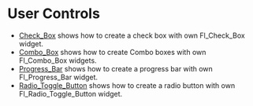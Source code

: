 # User Controls

* [Check_Box](Check_Box/README.md) shows how to create a check box with own Fl_Check_Box widget.
* [Combo_Box](Combo_Box/README.md) shows how to create Combo boxes with own Fl_Combo_Box widgets.
* [Progress_Bar](Progress_Bar/README.md) shows how to create a progress bar with own Fl_Progress_Bar widget.
* [Radio_Toggle_Button](Radio_Toggle_Button/README.md) shows how to create a radio button with own Fl_Radio_Toggle_Button widget.
